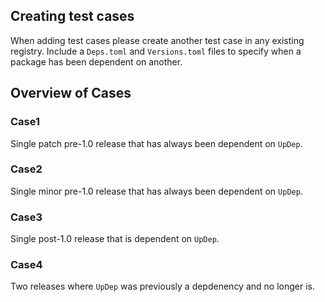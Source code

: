 ## Creating test cases
When adding test cases please create another test case in any existing registry.
Include a `Deps.toml` and `Versions.toml` files to specify when a package has been dependent
on another.


## Overview of Cases

### Case1
Single patch pre-1.0 release that has always been dependent on `UpDep`.

### Case2
Single minor pre-1.0 release that has always been dependent on `UpDep`.

### Case3
Single post-1.0 release that is dependent on `UpDep`.

### Case4
Two releases where `UpDep` was previously a depdenency and no longer is.
